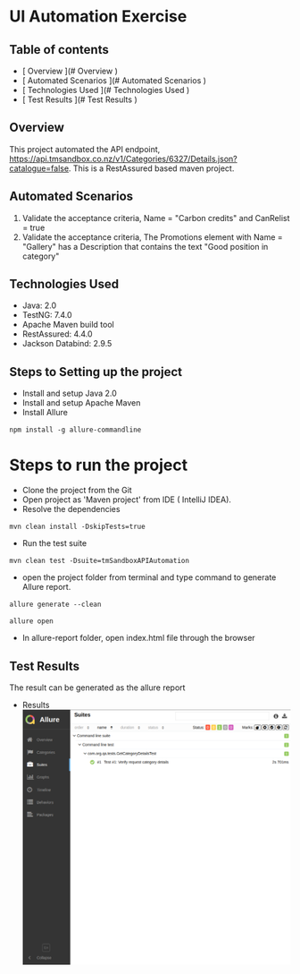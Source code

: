 # UI Automation Exercise

## Table of contents
* [ Overview  ](# Overview  )
* [  Automated Scenarios  ](#  Automated Scenarios  )
* [ Technologies Used  ](# Technologies Used  )
* [ Test  Results  ](# Test  Results  )

## Overview
This project automated the API endpoint, https://api.tmsandbox.co.nz/v1/Categories/6327/Details.json?catalogue=false. 
This is a RestAssured based maven project.

##  Automated Scenarios
1. Validate the acceptance criteria, Name = "Carbon credits" and CanRelist = true
2. Validate the acceptance criteria, The Promotions element with Name = "Gallery" has a Description that contains the text "Good position in category"

## Technologies Used
* Java: 2.0
* TestNG: 7.4.0
* Apache Maven build tool
* RestAssured: 4.4.0
* Jackson Databind: 2.9.5

## Steps to Setting up the project
* Install and setup Java 2.0
* Install and setup Apache Maven
* Install Allure
```
npm install -g allure-commandline
```
# Steps to run the project
* Clone the project from the Git
* Open project as 'Maven project' from IDE ( IntelliJ IDEA).
* Resolve the dependencies
```
mvn clean install -DskipTests=true
```

* Run the test suite

```
mvn clean test -Dsuite=tmSandboxAPIAutomation
```

* open the project folder from terminal and type command to generate Allure
  report.
```
allure generate --clean
```

```
allure open
```
* In allure-report folder, open index.html file through the browser

## Test Results

The result can be generated as the allure report
* Results
  ![api-test-result-one.png](api-test-result-one.png)


